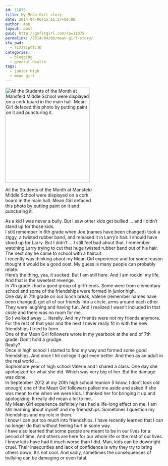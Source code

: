 ```yaml
---
id: 11075
title: My Mean Girl story
date: 2014-04-06T15:16:17+00:00
author: Ann
layout: post
guid: http://gofitgirl.com/?p=11075
permalink: /2014/04/06/mean-girl-story/
sfw_pwd:
  - 3L237LpCTcJD
categories:
  - blogging
  - general health
tags:
  - junior high
  - mean girl
---
```

<div id="attachment_11902" style="width: 278px" class="wp-caption alignleft">
  <a href="http://gofitgirl.com/2014/04/mean-girl-story/mean-girl-e1378163690914/" rel="attachment wp-att-11902"><img class="size-medium wp-image-11902" alt="All the Students of the Month at Mansfeld Middle School were displayed on a cork board in the main hall. Mean Girl defaced this photo by putting paint on it and puncturing it." src="http://gofitgirl.com/wp-content/uploads/2014/04/mean-girl-e1378163690914-268x300.jpg" width="268" height="300" /></a>
  
  <p class="wp-caption-text">
    All the Students of the Month at Mansfeld Middle School were displayed on a cork board in the main hall. Mean Girl defaced this photo by putting paint on it and puncturing it.
  </p>
</div>

  
As a kid I was never a bully. But I saw other kids get bullied &#8230; and I didn&#8217;t stand up for those kids.  
I still remember in 6th grade when Joe (names have been changed) took a ziggy, a twisted rubber band, and released it in Larry&#8217;s hair. I should have stood up for Larry. But I didn&#8217;t &#8230; I still feel bad about that. I remember watching Larry trying to cut that huge twisted rubber band out of his hair. The next day he came to school with a haircut.  
I recently was thinking about my Mean Girl experience and for some reason thought it would be a good post. My guess is many people can probably relate.  
Here&#8217;s the thing, yea, it sucked. But I am still here. And I am rockin&#8217; my life. And that is the sweetest revenge.  
In 7th grade I had a good group of girlfriends. Some were from elementary school and some of the friendships were formed in junior high.  
One day in 7th grade on our lunch break, Valerie (remember names have been changed) got all of our friends into a circle, arms around each other. They were laughing and having fun. And I realized I wasn&#8217;t included in that circle and there was no room for me.  
So I walked away &#8230; literally. And my friends were not my friends anymore.  
For the rest of that year and the next I never really fit in with the new friendships I tried to form.  
One of the Mean Girl followers wrote in my yearbook at the end of 7th grade: Don&#8217;t hold a grudge.  
Really?  
Once in high school I started to find my way and formed some good friendships. And once I hit college it got even better. And then as an adult in the real world &#8230;  
Sophomore year of high school Valerie and I shared a class. One day she apologized for what she did. Which was very big of her. But the damage was done.  
In September 2012 at my 20th high school reunion (I know, I don&#8217;t look old enough) one of the Mean Girl followers pulled me aside and asked if she was mean to me when we were kids. I thanked her for bringing it up and apologizing. It really did mean a lot to me.  
My Mean Girl experience definitely has had a life-long effect on me. I am still learning about myself and my friendships. Sometimes I question my friendships and my role in them.  
I know I can put too much into friendships. I have recently learned that I can no longer do that without feeling hurt in some way.  
I have also learned that some people are meant to be in our lives for a period of time. And others are here for our whole life or the rest of our lives.  
I know kids have had it much worse than I did. Man, kids can be downright cruel. Their insecurities and lack of confidence is why they try to bring others down. It&#8217;s not cool. And sadly, sometimes the consequences of bullying can be damaging or even fatal.